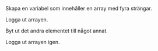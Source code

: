 Skapa en variabel som innehåller en array med fyra strängar.

Logga ut arrayen.

Byt ut det andra elementet till något annat.

Logga ut arrayen igen.
